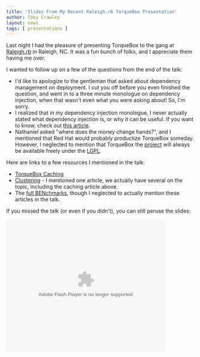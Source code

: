 ```yaml
---
title: 'Slides From My Recent Raleigh.rb TorqueBox Presentation'
author: Toby Crawley
layout: news
tags: [ presentations ]
---
```


[raleighrb]: http://raleighrb.com/
[DI]: /news/2011/03/28/java-resource-injection-for-torquebox/
[project]: https://github.com/torquebox/torquebox
[LGPL]: http://www.gnu.org/copyleft/lesser.html

Last night I had the pleasure of presenting TorqueBox to 
the gang at  [Raleigh.rb][raleighrb] in Raleigh, NC. It 
was a fun bunch of folks, and I appreciate them 
having me over. 

I wanted to follow up on a few of the questions from the end of the talk:

* I'd like to apologize to the gentleman that asked about dependency 
  management on deployment. I cut you off before you even finished 
  the question, and went in to a three minute monologue on dependency
  injection, when that wasn't even what you were asking about! So, I'm 
  sorry.
* I realized that in my dependency injection monologue, I never actually
  stated what dependency injection is, or why it can be useful. If you
  want to know, check out [this article][DI].
* Nathaniel asked "where does the money change hands?", and I mentioned
  that Red Hat would probably productize TorqueBox someday. However, 
  I neglected to mention that TorqueBox the [project][project] will always be 
  available freely under the [LGPL][LGPL].
  
Here are links to a few resources I mentioned in the talk:

* [TorqueBox Caching](/news/2011/03/09/torquebox-caching/)
* [Clustering](/news/tags/clustering/) - 
  I mentioned one article, we actually have several on
  the topic, including the caching article above.
* The [full BENchmarks](/news/tags/benchmarks/), 
  though I neglected to actually mention these articles in the talk.
  
If you missed the talk (or even if you didn't), you can
still peruse the slides:

<div style="width:425px" id="__ss_7688179"><object id="__sse7688179" width="425" height="355"><param name="movie" value="http://static.slidesharecdn.com/swf/ssplayer2.swf?doc=torquebox-raleighrb-2011-110420133633-phpapp01&stripped_title=torquebox-raleighrb-april-2011&userName=tobiascrawley" /><param name="allowFullScreen" value="true"/><param name="allowScriptAccess" value="always"/><embed name="__sse7688179" src="http://static.slidesharecdn.com/swf/ssplayer2.swf?doc=torquebox-raleighrb-2011-110420133633-phpapp01&stripped_title=torquebox-raleighrb-april-2011&userName=tobiascrawley" type="application/x-shockwave-flash" allowscriptaccess="always" allowfullscreen="true" width="425" height="355"></embed></object></div>

